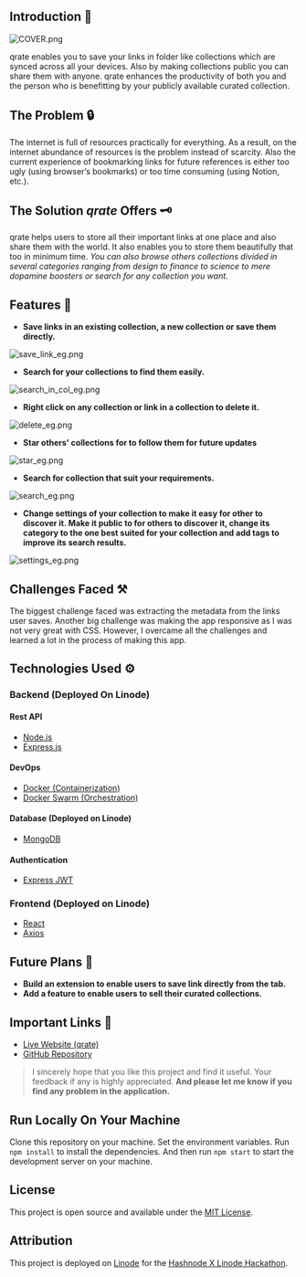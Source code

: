 ## Introduction 👋

![COVER.png](https://cdn.hashnode.com/res/hashnode/image/upload/v1656624844815/1EQNK9xrP.png)

qrate enables you to save your links in folder like collections which are synced across all your devices. Also by making collections public you can share them with anyone. qrate enhances the productivity of both you and the person who is benefitting by your publicly available curated collection.

## The Problem 🔒 

The internet is full of resources practically for everything. As a result, on the internet abundance of resources is the problem instead of scarcity. Also the current experience of bookmarking links for future references is either too ugly (using browser’s bookmarks) or too time consuming (using Notion, etc.).

## The Solution *qrate* Offers 🗝

qrate helps users to store all their important links at one place and also share them with the world. It also enables you to store them beautifully that too in minimum time.
*You can also browse others collections divided in several categories ranging from design to finance to science to mere dopamine boosters or search for any collection you want*.

## Features 📱

- **Save links in an existing collection, a new collection or save them directly.**

![save_link_eg.png](https://cdn.hashnode.com/res/hashnode/image/upload/v1656591555002/MMqE1zcaz.png)

- **Search for your collections to find them easily.**

![search_in_col_eg.png](https://cdn.hashnode.com/res/hashnode/image/upload/v1656591772922/cGyCYLjeW.png)

- **Right click on any collection or link in a collection to delete it.**

![delete_eg.png](https://cdn.hashnode.com/res/hashnode/image/upload/v1656591939779/a7W9KegVN.png)

- **Star others' collections for to follow them for future updates**

![star_eg.png](https://cdn.hashnode.com/res/hashnode/image/upload/v1656592232210/Qj1p0tiB5.png)

- **Search for collection that suit your requirements.**

![search_eg.png](https://cdn.hashnode.com/res/hashnode/image/upload/v1656624229280/J8dRrHo3U.png)

 - **Change settings of your collection to make it easy for other to discover it. Make it public to for others to discover it, change its category to the one best suited for your collection and add tags to improve its search results.**

![settings_eg.png](https://cdn.hashnode.com/res/hashnode/image/upload/v1656594044163/scGV0YEqL.png)

## Challenges Faced ⚒

The biggest challenge faced was extracting the metadata from the links user saves.
Another big challenge was making the app responsive as I was not very great with CSS. However, I overcame all the challenges and learned a lot in the process of making this app.

## Technologies Used ⚙️

### Backend (Deployed On Linode)
 
#### Rest API

- [Node.js](https://nodejs.org/en/)
- [Express.js](https://expressjs.com/)

#### DevOps

- [Docker (Containerization)](https://www.docker.com/)
- [Docker Swarm (Orchestration)](https://docs.docker.com/engine/swarm/)

#### Database (Deployed on Linode)

- [MongoDB](https://www.linode.com/docs/guides/databases/mongodb/)

#### Authentication

- [Express JWT](https://github.com/auth0/express-jwt/)

### Frontend (Deployed on Linode)

- [React](https://reactjs.org/)
- [Axios](https://axios-http.com/)

## Future Plans 📅

- **Build an extension to enable users to save link directly from the tab.**
- **Add a feature to enable users to sell their curated collections.**

## Important Links 🔗

- [Live Website (qrate)](http://qrate.live/)
- [GitHub Repository](https://github.com/Somnath6646/qrate)


> I sincerely hope that you like this project and find it useful. Your feedback if any is highly appreciated. **And please let me know if you find any problem in the application.**

## Run Locally On Your Machine

Clone this repository on your machine. Set the environment variables.
Run `npm install` to install the dependencies. And then run `npm start` to start the development server on your machine.

## License

This project is open source and available under the [MIT License](https://github.com/Somnath6646/qrate/blob/main/LICENSE).

## Attribution

This project is deployed on [Linode](https://linode.com) for the [Hashnode X Linode Hackathon](https://townhall.hashnode.com/build-with-linode-hackathon-june-2022).
